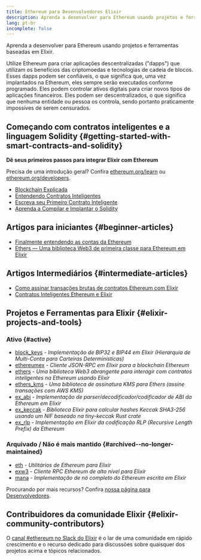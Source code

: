 ```yaml
---
title: Ethereum para Desenvolvedores Elixir
description: Aprenda a desenvolver para Ethereum usando projetos e ferramentas baseadas em Elixir.
lang: pt-br
incomplete: false
---
```


<FeaturedText>Aprenda a desenvolver para Ethereum usando projetos e ferramentas baseadas em Elixir.</FeaturedText>

Utilize Ethereum para criar aplicações descentralizadas ("dapps") que utilizam os benefícios das criptomoedas e tecnologias de cadeia de blocos. Esses dapps podem ser confiáveis, o que significa que, uma vez implantados na Ethereum, eles sempre serão executados conforme programado. Eles podem controlar ativos digitais para criar novos tipos de aplicações financeiros. Eles podem ser descentralizados, o que significa que nenhuma entidade ou pessoa os controla, sendo portanto praticamente impossíves de serem censurados.

## Começando com contratos inteligentes e a linguagem Solidity {#getting-started-with-smart-contracts-and-solidity}

**Dê seus primeiros passos para integrar Elixir com Ethereum**

Precisa de uma introdução geral?
Confira [ethereum.org/learn](/learn/) ou [ethereum.org/developers](/developers/).

- [Blockchain Explicada](https://kauri.io/article/d55684513211466da7f8cc03987607d5/blockchain-explained)
- [Entendendo Contratos Inteligentes](https://kauri.io/article/e4f66c6079e74a4a9b532148d3158188/ethereum-101-part-5-the-smart-contract)
- [Escreva seu Primeiro Contrato Inteligente](https://kauri.io/article/124b7db1d0cf4f47b414f8b13c9d66e2/remix-ide-your-first-smart-contract)
- [Aprenda a Compilar e Implantar o Solidity](https://kauri.io/article/973c5f54c4434bb1b0160cff8c695369/understanding-smart-contract-compilation-and-deployment)

## Artigos para iniciantes {#beginner-articles}

- [Finalmente entendendo as contas da Ethereum](https://dev.to/q9/finally-understanding-ethereum-accounts-1kpe)
- [Ethers — Uma biblioteca Web3 de primeira classe para Ethereum em Elixir](https://medium.com/@alisinabh/announcing-ethers-a-first-class-ethereum-web3-library-for-elixir-1d64e9409122)

## Artigos Intermediários {#intermediate-articles}

- [Como assinar transações brutas de contratos Ethereum com Elixir](https://kohlerjp.medium.com/how-to-sign-raw-ethereum-contract-transactions-with-elixir-f8822bcc813b)
- [Contratos Inteligentes Ethereum e Elixir](https://medium.com/agile-alpha/ethereum-smart-contracts-and-elixir-c7c4b239ddb4)

## Projetos e Ferramentas para Elixir {#elixir-projects-and-tools}

### Ativo {#active}

- [block_keys](https://github.com/ExWeb3/block_keys) - _Implementação de BIP32 e BIP44 em Elixir (Hierarquia de Multi-Conta para Carteiras Determinísticas)_
- [ethereumex](https://github.com/mana-ethereum/ethereumex) - _Cliente JSON-RPC em Elixir para a blockchain Ethereum_
- [ethers](https://github.com/ExWeb3/elixir_ethers) - _Uma biblioteca Web3 abrangente para interagir com contratos inteligentes na Ethereum usando Elixir_
- [ethers_kms](https://github.com/ExWeb3/elixir_ethers_kms) - _Uma biblioteca de assinatura KMS para Ethers (assine transações com AWS KMS)_
- [ex_abi](https://github.com/poanetwork/ex_abi) - _Implementação de parser/decodificador/codificador de ABI da Ethereum em Elixir_
- [ex_keccak](https://github.com/ExWeb3/ex_keccak) - _Biblioteca Elixir para calcular hashes Keccak SHA3-256 usando um NIF baseado na tiny-keccak Rust crate_
- [ex_rlp](https://github.com/mana-ethereum/ex_rlp) - _Implementação em Elixir da codificação RLP (Recursive Length Prefix) da Ethereum_

### Arquivado / Não é mais mantido {#archived--no-longer-maintained}

- [eth](https://hex.pm/packages/eth) - _Utilitários de Ethereum para Elixir_
- [exw3](https://github.com/hswick/exw3) - _Cliente RPC Ethereum de alto nível para Elixir_
- [mana](https://github.com/mana-ethereum/mana) - _Implementação de nó completo do Ethereum escrita em Elixir_

Procurando por mais recursos? Confira [nossa página para Desenvolvedores](/developers/).

## Contribuidores da comunidade Elixir {#elixir-community-contributors}

O [canal #ethereum no Slack do Elixir](https://elixir-lang.slack.com/archives/C5RPZ3RJL) é o lar de uma comunidade em rápido crescimento e o recurso dedicado para discussões sobre quaisquer dos projetos acima e tópicos relacionados.
